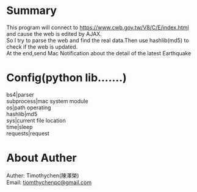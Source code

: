 # Summary
This program will connect to https://www.cwb.gov.tw/V8/C/E/index.html and cause the web is edited by AJAX.  
So I try to parse the web and find the real data.Then use hashlib(md5) to check if the web is updated.  
At the end,send Mac Notification about the detail of the latest Earthquake  
# Config(python lib.......)
bs4|parser  
subprocess|mac system module     
os|path operating  
hashlib|md5  
sys|current file location  
time|sleep  
requests|request  
# About Auther
Auther: Timothychen(陳澤榮)  
Email:  tiomthychenpc@gmail.com  
